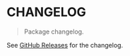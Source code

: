 # CHANGELOG

> Package changelog.

See [GitHub Releases](https://github.com/stdlib-js/stats-base-dnanvariancewd/releases) for the changelog.